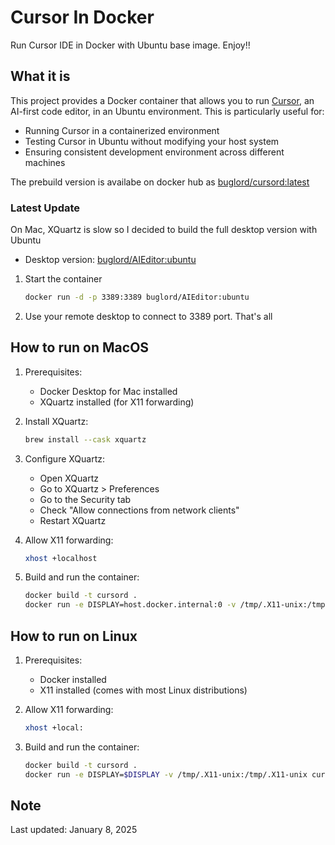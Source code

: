 # Cursor In Docker

Run Cursor IDE in Docker with Ubuntu base image. Enjoy!!

## What it is

This project provides a Docker container that allows you to run [Cursor](https://cursor.sh/), an AI-first code editor, in an Ubuntu environment. This is particularly useful for:
- Running Cursor in a containerized environment
- Testing Cursor in Ubuntu without modifying your host system
- Ensuring consistent development environment across different machines

The prebuild version is availabe on docker hub as [buglord/cursord:latest](https://hub.docker.com/r/buglord/cursord)

### Latest Update
On Mac, XQuartz is slow so I decided to build the full desktop version with Ubuntu
- Desktop version: [buglord/AIEditor:ubuntu](https://hub.docker.com/r/buglord/AIEditor)

1. Start the container
   ```bash
   docker run -d -p 3389:3389 buglord/AIEditor:ubuntu
   ```

2. Use your remote desktop to connect to 3389 port. That's all


## How to run on MacOS

1. Prerequisites:
   - Docker Desktop for Mac installed
   - XQuartz installed (for X11 forwarding)

2. Install XQuartz:
   ```bash
   brew install --cask xquartz
   ```

3. Configure XQuartz:
   - Open XQuartz
   - Go to XQuartz > Preferences
   - Go to the Security tab
   - Check "Allow connections from network clients"
   - Restart XQuartz

4. Allow X11 forwarding:
   ```bash
   xhost +localhost
   ```

5. Build and run the container:
   ```bash
   docker build -t cursord .
   docker run -e DISPLAY=host.docker.internal:0 -v /tmp/.X11-unix:/tmp/.X11-unix cursord
   ```

## How to run on Linux

1. Prerequisites:
   - Docker installed
   - X11 installed (comes with most Linux distributions)

2. Allow X11 forwarding:
   ```bash
   xhost +local:
   ```

3. Build and run the container:
   ```bash
   docker build -t cursord .
   docker run -e DISPLAY=$DISPLAY -v /tmp/.X11-unix:/tmp/.X11-unix cursord
   ```

## Note

Last updated: January 8, 2025
